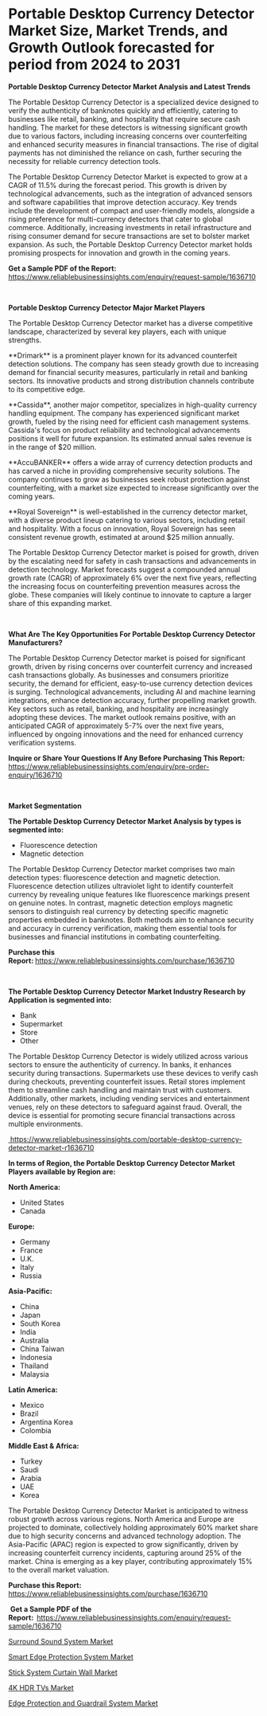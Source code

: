 <p><h1>Portable Desktop Currency Detector Market Size, Market Trends, and Growth Outlook forecasted for period from 2024 to 2031</h1></p><p><strong>Portable Desktop Currency Detector Market Analysis and Latest Trends</strong></p>
<p><p>The Portable Desktop Currency Detector is a specialized device designed to verify the authenticity of banknotes quickly and efficiently, catering to businesses like retail, banking, and hospitality that require secure cash handling. The market for these detectors is witnessing significant growth due to various factors, including increasing concerns over counterfeiting and enhanced security measures in financial transactions. The rise of digital payments has not diminished the reliance on cash, further securing the necessity for reliable currency detection tools.</p><p>The Portable Desktop Currency Detector Market is expected to grow at a CAGR of 11.5% during the forecast period. This growth is driven by technological advancements, such as the integration of advanced sensors and software capabilities that improve detection accuracy. Key trends include the development of compact and user-friendly models, alongside a rising preference for multi-currency detectors that cater to global commerce. Additionally, increasing investments in retail infrastructure and rising consumer demand for secure transactions are set to bolster market expansion. As such, the Portable Desktop Currency Detector market holds promising prospects for innovation and growth in the coming years.</p></p>
<p><strong>Get a Sample PDF of the Report:&nbsp;</strong> <a href="https://www.reliablebusinessinsights.com/enquiry/request-sample/1636710">https://www.reliablebusinessinsights.com/enquiry/request-sample/1636710</a></p>
<p>&nbsp;</p>
<p><strong>Portable Desktop Currency Detector Major Market Players</strong></p>
<p><p>The Portable Desktop Currency Detector market has a diverse competitive landscape, characterized by several key players, each with unique strengths. </p><p>**Drimark** is a prominent player known for its advanced counterfeit detection solutions. The company has seen steady growth due to increasing demand for financial security measures, particularly in retail and banking sectors. Its innovative products and strong distribution channels contribute to its competitive edge.</p><p>**Cassida**, another major competitor, specializes in high-quality currency handling equipment. The company has experienced significant market growth, fueled by the rising need for efficient cash management systems. Cassida's focus on product reliability and technological advancements positions it well for future expansion. Its estimated annual sales revenue is in the range of $20 million.</p><p>**AccuBANKER** offers a wide array of currency detection products and has carved a niche in providing comprehensive security solutions. The company continues to grow as businesses seek robust protection against counterfeiting, with a market size expected to increase significantly over the coming years. </p><p>**Royal Sovereign** is well-established in the currency detector market, with a diverse product lineup catering to various sectors, including retail and hospitality. With a focus on innovation, Royal Sovereign has seen consistent revenue growth, estimated at around $25 million annually.</p><p>The Portable Desktop Currency Detector market is poised for growth, driven by the escalating need for safety in cash transactions and advancements in detection technology. Market forecasts suggest a compounded annual growth rate (CAGR) of approximately 6% over the next five years, reflecting the increasing focus on counterfeiting prevention measures across the globe. These companies will likely continue to innovate to capture a larger share of this expanding market.</p></p>
<p>&nbsp;</p>
<p><strong>What Are The Key Opportunities For Portable Desktop Currency Detector Manufacturers?</strong></p>
<p><p>The Portable Desktop Currency Detector market is poised for significant growth, driven by rising concerns over counterfeit currency and increased cash transactions globally. As businesses and consumers prioritize security, the demand for efficient, easy-to-use currency detection devices is surging. Technological advancements, including AI and machine learning integrations, enhance detection accuracy, further propelling market growth. Key sectors such as retail, banking, and hospitality are increasingly adopting these devices. The market outlook remains positive, with an anticipated CAGR of approximately 5-7% over the next five years, influenced by ongoing innovations and the need for enhanced currency verification systems.</p></p>
<p><strong>Inquire or Share Your Questions If Any Before Purchasing This Report:</strong> <a href="https://www.reliablebusinessinsights.com/enquiry/pre-order-enquiry/1636710">https://www.reliablebusinessinsights.com/enquiry/pre-order-enquiry/1636710</a></p>
<p>&nbsp;</p>
<p><strong>Market Segmentation</strong></p>
<p><strong>The Portable Desktop Currency Detector Market Analysis by types is segmented into:</strong></p>
<p><ul><li>Fluorescence detection</li><li>Magnetic detection</li></ul></p>
<p><p>The Portable Desktop Currency Detector market comprises two main detection types: fluorescence detection and magnetic detection. Fluorescence detection utilizes ultraviolet light to identify counterfeit currency by revealing unique features like fluorescence markings present on genuine notes. In contrast, magnetic detection employs magnetic sensors to distinguish real currency by detecting specific magnetic properties embedded in banknotes. Both methods aim to enhance security and accuracy in currency verification, making them essential tools for businesses and financial institutions in combating counterfeiting.</p></p>
<p><strong>Purchase this Report:&nbsp;</strong><a href="https://www.reliablebusinessinsights.com/purchase/1636710">https://www.reliablebusinessinsights.com/purchase/1636710</a></p>
<p>&nbsp;</p>
<p><strong>The Portable Desktop Currency Detector Market Industry Research by Application is segmented into:</strong></p>
<p><ul><li>Bank</li><li>Supermarket</li><li>Store</li><li>Other</li></ul></p>
<p><p>The Portable Desktop Currency Detector is widely utilized across various sectors to ensure the authenticity of currency. In banks, it enhances security during transactions. Supermarkets use these devices to verify cash during checkouts, preventing counterfeit issues. Retail stores implement them to streamline cash handling and maintain trust with customers. Additionally, other markets, including vending services and entertainment venues, rely on these detectors to safeguard against fraud. Overall, the device is essential for promoting secure financial transactions across multiple environments.</p></p>
<p><a href="https://www.reliablebusinessinsights.com/portable-desktop-currency-detector-market-r1636710">&nbsp;https://www.reliablebusinessinsights.com/portable-desktop-currency-detector-market-r1636710</a></p>
<p><strong>In terms of Region, the Portable Desktop Currency Detector Market Players available by Region are:</strong></p>
<p>
    <p> <strong> North America: </strong>
        <ul>
            <li>United States</li>
            <li>Canada</li>
        </ul>
        </p> 
    <p> <strong> Europe: </strong>
        <ul>
            <li>Germany</li>
            <li>France</li>
            <li>U.K.</li>
            <li>Italy</li>
            <li>Russia</li>
        </ul>
        </p> 
    <p> <strong> Asia-Pacific: </strong>
        <ul>
            <li>China</li>
            <li>Japan</li>
            <li>South Korea</li>
            <li>India</li>
            <li>Australia</li>
            <li>China Taiwan</li>
            <li>Indonesia</li>
            <li>Thailand</li>
            <li>Malaysia</li>
        </ul>
        </p> 
    <p> <strong> Latin America: </strong>
        <ul>
            <li>Mexico</li>
            <li>Brazil</li>
            <li>Argentina Korea</li>
            <li>Colombia</li>
        </ul>
        </p> 
    <p> <strong> Middle East & Africa: </strong>
        <ul>
            <li>Turkey</li>
            <li>Saudi</li>
            <li>Arabia</li>
            <li>UAE</li>
            <li>Korea</li>
        </ul>
    </p>
    </p>
<p><p>The Portable Desktop Currency Detector Market is anticipated to witness robust growth across various regions. North America and Europe are projected to dominate, collectively holding approximately 60% market share due to high security concerns and advanced technology adoption. The Asia-Pacific (APAC) region is expected to grow significantly, driven by increasing counterfeit currency incidents, capturing around 25% of the market. China is emerging as a key player, contributing approximately 15% to the overall market valuation.</p></p>
<p><strong>Purchase this Report: </strong><a href="https://www.reliablebusinessinsights.com/purchase/1636710">https://www.reliablebusinessinsights.com/purchase/1636710</a></p>
<p>&nbsp;<strong>Get a Sample PDF of the Report:&nbsp;&nbsp;</strong><a href="https://www.reliablebusinessinsights.com/enquiry/request-sample/1636710">https://www.reliablebusinessinsights.com/enquiry/request-sample/1636710</a></p>
<p><strong></strong></p>
<p><p><a href="https://www.linkedin.com/pulse/emerging-trends-surround-sound-system-market-global-outlook-future-bw5re?trackingId=%2B5x7jrVdRdiBwUAzWUNX4w%3D%3D">Surround Sound System Market</a></p><p><a href="https://medium.com/@nargishussain12/global-smart-edge-protection-system-market-by-product-type-by-application-by-region-and-companies-e5c68f7b214d">Smart Edge Protection System Market</a></p><p><a href="https://www.linkedin.com/pulse/stick-system-curtain-wall-market-trends-analysis-opportunities-5ihfe?trackingId=dyar6I5aR%2FyXL3G7KRWN2w%3D%3D">Stick System Curtain Wall Market</a></p><p><a href="https://issuu.com/reportprime-2/docs/4k-hdr-tvs-market-size-2030.pptx_848340b5b80b16">4K HDR TVs Market</a></p><p><a href="https://medium.com/@nargishussain12/global-edge-protection-and-guardrail-system-industry-research-report-competitive-landscape-market-a4ae740cc2de">Edge Protection and Guardrail System Market</a></p></p>